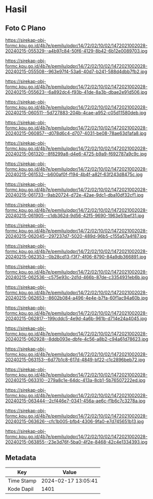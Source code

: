 # Hasil

## Foto C Plano

https://sirekap-obj-formc.kpu.go.id/4b7e/pemilu/pdpr/14/72/02/10/02/1472021002028-20240215-055329--a4b97c84-50f6-4129-8b42-6b12e0089703.jpg

https://sirekap-obj-formc.kpu.go.id/4b7e/pemilu/pdpr/14/72/02/10/02/1472021002028-20240215-055508--963e97f4-53a6-40d7-b241-588d4dbb7fb2.jpg

https://sirekap-obj-formc.kpu.go.id/4b7e/pemilu/pdpr/14/72/02/10/02/1472021002028-20240215-055623--6a892dc4-f93b-41de-8a3b-dbae2e91d506.jpg

https://sirekap-obj-formc.kpu.go.id/4b7e/pemilu/pdpr/14/72/02/10/02/1472021002028-20240215-060511--5d727883-204b-4cae-a952-c05d11580deb.jpg

https://sirekap-obj-formc.kpu.go.id/4b7e/pemilu/pdpr/14/72/02/10/02/1472021002028-20240215-060857--d078d6c4-d707-4031-be08-78ae63d1afa8.jpg

https://sirekap-obj-formc.kpu.go.id/4b7e/pemilu/pdpr/14/72/02/10/02/1472021002028-20240215-061320--8f8299a8-d4e6-4725-b9a9-f692787a9c9c.jpg

https://sirekap-obj-formc.kpu.go.id/4b7e/pemilu/pdpr/14/72/02/10/02/1472021002028-20240215-061532--b600af0f-f194-4b4f-a82f-63f243d8475c.jpg

https://sirekap-obj-formc.kpu.go.id/4b7e/pemilu/pdpr/14/72/02/10/02/1472021002028-20240215-061733--9ab20724-d72e-42ae-9dc1-dba10df32cf1.jpg

https://sirekap-obj-formc.kpu.go.id/4b7e/pemilu/pdpr/14/72/02/10/02/1472021002028-20240215-061905--c1db362d-9d56-42f5-9690-1963e51bef31.jpg

https://sirekap-obj-formc.kpu.go.id/4b7e/pemilu/pdpr/14/72/02/10/02/1472021002028-20240215-062045--297237d7-5020-489d-96b5-c155a57a4f87.jpg

https://sirekap-obj-formc.kpu.go.id/4b7e/pemilu/pdpr/14/72/02/10/02/1472021002028-20240215-062353--0b28cd13-f3f7-4f06-8790-84a9db366891.jpg

https://sirekap-obj-formc.kpu.go.id/4b7e/pemilu/pdpr/14/72/02/10/02/1472021002028-20240215-062536--c575e93c-2d1d-466b-87de-c3354931eb6b.jpg

https://sirekap-obj-formc.kpu.go.id/4b7e/pemilu/pdpr/14/72/02/10/02/1472021002028-20240215-062653--8602b084-a496-4e4e-b7fa-60f1ac94a60b.jpg

https://sirekap-obj-formc.kpu.go.id/4b7e/pemilu/pdpr/14/72/02/10/02/1472021002028-20240215-062817--199cddc5-4e9d-4a6b-961b-d714e24a4045.jpg

https://sirekap-obj-formc.kpu.go.id/4b7e/pemilu/pdpr/14/72/02/10/02/1472021002028-20240215-062928--8ddb093e-dbfe-4c56-a8b2-c94a61d78623.jpg

https://sirekap-obj-formc.kpu.go.id/4b7e/pemilu/pdpr/14/72/02/10/02/1472021002028-20240215-063153--6d77b1c8-617d-4849-bf22-c1c2896beb72.jpg

https://sirekap-obj-formc.kpu.go.id/4b7e/pemilu/pdpr/14/72/02/10/02/1472021002028-20240215-063310--279a8c1e-64dc-413a-8cb1-5b76507222ed.jpg

https://sirekap-obj-formc.kpu.go.id/4b7e/pemilu/pdpr/14/72/02/10/02/1472021002028-20240215-063444--2cf446e7-0341-456a-ae6c-f1b6c7c3278a.jpg

https://sirekap-obj-formc.kpu.go.id/4b7e/pemilu/pdpr/14/72/02/10/02/1472021002028-20240215-063626--cfc1b005-bfb4-4306-9fa0-e7d745651b13.jpg

https://sirekap-obj-formc.kpu.go.id/4b7e/pemilu/pdpr/14/72/02/10/02/1472021002028-20240215-063855--23e3d76f-5ba0-4f2e-8468-42c4e1334393.jpg


## Metadata

| Key        | Value               |
| ---------- | ------------------- |
| Time Stamp | 2024-02-17 13:05:41 |
| Kode Dapil | 1401                |



